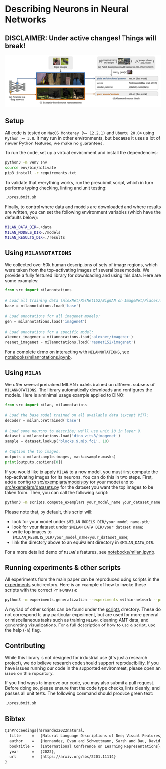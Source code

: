# Describing Neurons in Neural Networks

## DISCLAIMER: Under active changes! Things will break!

![MILAN overview](/www/milan-overview.png)

## Setup

All code is tested on `MacOS Monterey (>= 12.2.1)` and `Ubuntu 20.04` using `Python >= 3.8`. It may run in other environments, but because it uses a lot of newer Python features, we make no guarantees.

To run the code, set up a virtual environment and install the dependencies:

```bash
python3 -m venv env
source env/bin/activate
pip3 install -r requirements.txt
```

To validate that everything works, run the presubmit script, which in turn performs typing checking, linting and unit testing:
```bash
./presubmit.sh
```

Finally, to control where data and models are downloaded and where results are written, you can set the following environment variables (which have the defaults below):
```bash
MILAN_DATA_DIR=./data
MILAN_MODELS_DIR=./models
MILAN_RESULTS_DIR=./results
```

## Using `MILANNOTATIONS`

We collected over 50k human descriptions of sets of image regions, which were taken from the top-activating images of several base models. We provide a fully featured library for downloading and using this data. Here are some examples:

```python
from src import milannotations

# Load all training data (AlexNet/ResNet152/BigGAN on ImageNet/Places):
base = milannotations.load('base')

# Load annotations for all imagenet models:
gen = milannotations.load('imagenet')

# Load annotations for a specific model:
alexnet_imagenet = milannotations.load('alexnet/imagenet')
resnet_imagenet = milannotations.load('resnet152/imagenet')
```

For a complete demo on interacting with `MILANNOTATIONS`, see
[notebooks/milannotations.ipynb](notebooks/milannotations.ipynb).

## Using `MILAN`

We offer several pretrained MILAN models trained on different subsets of `MILANNOTATIONS`. The library automatically downloads and configures the models. Here is a minimal usage example applied to DINO:

```python
from src import milan, milannotations

# Load the base model trained on all available data (except ViT):
decoder = milan.pretrained('base')

# Load some neurons to describe; we'll use unit 10 in layer 9.
dataset = milannotations.load('dino_vits8/imagenet')
sample = dataset.lookup('blocks.9.mlp.fc1', 10)

# Caption the top images.
outputs = milan(sample.images, masks=sample.masks)
print(outputs.captions[0])
```

If you would like to apply `MILAN` to a new model, you must first compute the top-activating images for its neurons. You can do this in two steps. First, add a config to [src/exemplars/models.py](src/exemplars/models.py) for your model and to [src/exemplars/datasets.py](src/exemplars/datasets.py) for the dataset you want the top images to be taken from. Then, you can call the following script:
```bash
python3 -m scripts.compute_exemplars your_model_name your_dataset_name --device cuda
```
Please note that, by default, this script will:
- look for your model under `$MILAN_MODELS_DIR/your_model_name.pth`;
- look for your dataset under `$MILAN_DATA_DIR/your_dataset_name`;
- write top images to `$MILAN_RESULTS_DIR/your_model_name/your_dataset_name`;
- link the directory above to an equivalent directory in `$MILAN_DATA_DIR`.

For a more detailed demo of `MILAN`'s features, see [notebooks/milan.ipynb](notebooks/milan.ipynb).

## Running experiments & other scripts

All experiments from the main paper can be reproduced using scripts in the [experiments](experiments) subdirectory. Here is an example of how to invoke these scripts with the correct `PYTHONPATH`:
```bash
python3 -m experiments.generalization --experiments within-network --precompute-features --device cuda
```

A myriad of other scripts can be found under the [scripts](scripts) directory. These do not correspond to any particular experiment, but are used for more general or miscellaneous tasks such as training `MILAN`, cleaning AMT data, and generating visualizations. For a full description of how to use a script, use the help (`-h`) flag.


## Contributing

While this library is not designed for industrial use (it's just a research project), we do believe research code should support reproducibility.  If you have issues running our code in the supported environment, please open an issue on this repository.

If you find ways to improve our code, you may also submit a pull request. Before doing so, please ensure that the code type checks, lints cleanly, and passes all unit tests. The following command should produce green text:
```bash
./presubmit.sh
```

## Bibtex

```latex
@InProceedings{hernandez2022natural,
  title     =   {Natural Language Descriptions of Deep Visual Features},
  author    =   {Hernandez, Evan and Schwettmann, Sarah and Bau, David and Bagashvili, Teona, and Torralba, Antonio and Andreas, Jacob},
  booktitle =   {International Conference on Learning Representations},
  year      =   {2022},
  url       =   {https://arxiv.org/abs/2201.11114}
}
```
